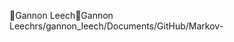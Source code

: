 Gannon Leech                                          G a n n o n   L e e c h   r s / g a n n o n _ l e e c h / D o c u m e n t s / G i t H u b / M a r k o v - 